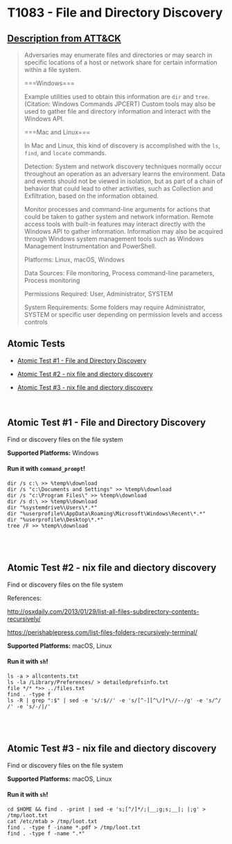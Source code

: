 # T1083 - File and Directory Discovery
## [Description from ATT&CK](https://attack.mitre.org/wiki/Technique/T1083)
<blockquote>Adversaries may enumerate files and directories or may search in specific locations of a host or network share for certain information within a file system. 

===Windows===

Example utilities used to obtain this information are <code>dir</code> and <code>tree</code>. (Citation: Windows Commands JPCERT) Custom tools may also be used to gather file and directory information and interact with the Windows API.

===Mac and Linux===

In Mac and Linux, this kind of discovery is accomplished with the <code>ls</code>, <code>find</code>, and <code>locate</code> commands.

Detection: System and network discovery techniques normally occur throughout an operation as an adversary learns the environment. Data and events should not be viewed in isolation, but as part of a chain of behavior that could lead to other activities, such as Collection and Exfiltration, based on the information obtained.

Monitor processes and command-line arguments for actions that could be taken to gather system and network information. Remote access tools with built-in features may interact directly with the Windows API to gather information. Information may also be acquired through Windows system management tools such as Windows Management Instrumentation and PowerShell.

Platforms: Linux, macOS, Windows

Data Sources: File monitoring, Process command-line parameters, Process monitoring

Permissions Required: User, Administrator, SYSTEM

System Requirements: Some folders may require Administrator, SYSTEM or specific user depending on permission levels and access controls</blockquote>

## Atomic Tests

- [Atomic Test #1 - File and Directory Discovery](#atomic-test-1---file-and-directory-discovery)

- [Atomic Test #2 - nix file and diectory discovery](#atomic-test-2---nix-file-and-diectory-discovery)

- [Atomic Test #3 - nix file and diectory discovery](#atomic-test-3---nix-file-and-diectory-discovery)


<br/>

## Atomic Test #1 - File and Directory Discovery
Find or discovery files on the file system

**Supported Platforms:** Windows


#### Run it with `command_prompt`!
```
dir /s c:\ >> %temp%\download
dir /s "c:\Documents and Settings" >> %temp%\download
dir /s "c:\Program Files\" >> %temp%\download
dir /s d:\ >> %temp%\download
dir "%systemdrive%\Users\*.*"
dir "%userprofile%\AppData\Roaming\Microsoft\Windows\Recent\*.*"
dir "%userprofile%\Desktop\*.*"
tree /F >> %temp%\download
```
<br/>
<br/>

## Atomic Test #2 - nix file and diectory discovery
Find or discovery files on the file system

References:

http://osxdaily.com/2013/01/29/list-all-files-subdirectory-contents-recursively/

https://perishablepress.com/list-files-folders-recursively-terminal/

**Supported Platforms:** macOS, Linux


#### Run it with `sh`!
```
ls -a > allcontents.txt
ls -la /Library/Preferences/ > detailedprefsinfo.txt
file */* *>> ../files.txt
find . -type f
ls -R | grep ":$" | sed -e 's/:$//' -e 's/[^-][^\/]*\//--/g' -e 's/^/ /' -e 's/-/|/'
```
<br/>
<br/>

## Atomic Test #3 - nix file and diectory discovery
Find or discovery files on the file system

**Supported Platforms:** macOS, Linux


#### Run it with `sh`!
```
cd $HOME && find . -print | sed -e 's;[^/]*/;|__;g;s;__|; |;g' > /tmp/loot.txt
cat /etc/mtab > /tmp/loot.txt
find . -type f -iname *.pdf > /tmp/loot.txt
find . -type f -name ".*"
```
<br/>
